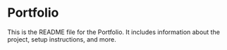 # Portfolio

This is the README file for the Portfolio. It includes information about the project, setup instructions, and more.